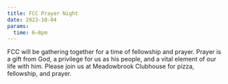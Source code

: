```yaml
---
title: FCC Prayer Night
date: 2023-10-04
params:
  time: 6–8pm
---
```


FCC will be gathering together for a time of fellowship and prayer. Prayer is a gift from God, a privilege for us as his people, and a vital element of our life with him. Please join us at Meadowbrook Clubhouse for pizza, fellowship, and prayer.
